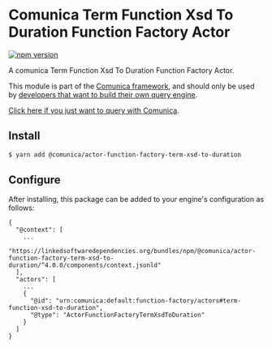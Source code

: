 # Comunica Term Function Xsd To Duration Function Factory Actor

[![npm version](https://badge.fury.io/js/%40comunica%2Factor-function-factory-term-function-xsd-to-duration.svg)](https://www.npmjs.com/package/@comunica/actor-function-factory-term-xsd-to-duration)

A comunica Term Function Xsd To Duration Function Factory Actor.

This module is part of the [Comunica framework](https://github.com/comunica/comunica),
and should only be used by [developers that want to build their own query engine](https://comunica.dev/docs/modify/).

[Click here if you just want to query with Comunica](https://comunica.dev/docs/query/).

## Install

```bash
$ yarn add @comunica/actor-function-factory-term-xsd-to-duration
```

## Configure

After installing, this package can be added to your engine's configuration as follows:
```text
{
  "@context": [
    ...
    "https://linkedsoftwaredependencies.org/bundles/npm/@comunica/actor-function-factory-term-xsd-to-duration/^4.0.0/components/context.jsonld"
  ],
  "actors": [
    ...
    {
      "@id": "urn:comunica:default:function-factory/actors#term-function-xsd-to-duration",
      "@type": "ActorFunctionFactoryTermXsdToDuration"
    }
  ]
}
```
